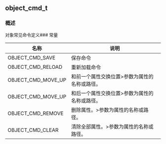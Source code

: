 ## object\_cmd\_t
### 概述
对象常见命令定义### 常量
<p id="object_cmd_t_consts">

| 名称 | 说明 | 
| -------- | ------- | 
| OBJECT\_CMD\_SAVE | 保存命令 |
| OBJECT\_CMD\_RELOAD | 重新加载命令 |
| OBJECT\_CMD\_MOVE\_UP | 和前一个属性交换位置>参数为属性的名称或路径。 |
| OBJECT\_CMD\_MOVE\_UP | 和后一个属性交换位置>参数为属性的名称或路径。 |
| OBJECT\_CMD\_REMOVE | 删除属性。>参数为属性的名称或路径。 |
| OBJECT\_CMD\_CLEAR | 清除全部属性。>参数为属性的名称或路径。 |

